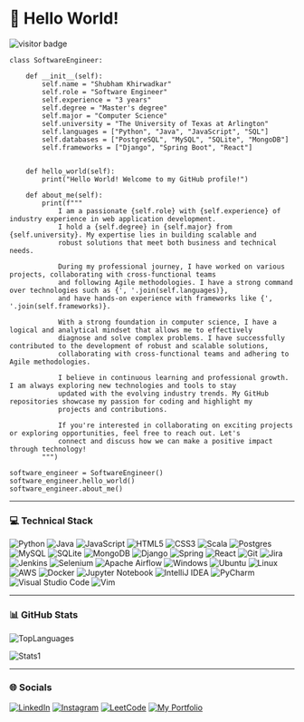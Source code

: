 # 💫 Hello World!


![visitor badge](https://visitor-badge.laobi.icu/badge?page_id=khirwadkarshubham25.khirwadkarshubham25)


    class SoftwareEngineer:
    
        def __init__(self):
            self.name = "Shubham Khirwadkar"
            self.role = "Software Engineer"
            self.experience = "3 years"
            self.degree = "Master's degree"
            self.major = "Computer Science"
            self.university = "The University of Texas at Arlington"
            self.languages = ["Python", "Java", "JavaScript", "SQL"]
            self.databases = ["PostgreSQL", "MySQL", "SQLite", "MongoDB"]
            self.frameworks = ["Django", "Spring Boot", "React"]
    
    
        def hello_world(self):
            print("Hello World! Welcome to my GitHub profile!")
    
        def about_me(self):
            print(f""" 
                I am a passionate {self.role} with {self.experience} of industry experience in web application development. 
                I hold a {self.degree} in {self.major} from {self.university}. My expertise lies in building scalable and 
                robust solutions that meet both business and technical needs.
    
                During my professional journey, I have worked on various projects, collaborating with cross-functional teams 
                and following Agile methodologies. I have a strong command over technologies such as {', '.join(self.languages)}, 
                and have hands-on experience with frameworks like {', '.join(self.frameworks)}.
    
                With a strong foundation in computer science, I have a logical and analytical mindset that allows me to effectively 
                diagnose and solve complex problems. I have successfully contributed to the development of robust and scalable solutions,
                collaborating with cross-functional teams and adhering to Agile methodologies.
    
                I believe in continuous learning and professional growth. I am always exploring new technologies and tools to stay 
                updated with the evolving industry trends. My GitHub repositories showcase my passion for coding and highlight my 
                projects and contributions.
    
                If you're interested in collaborating on exciting projects or exploring opportunities, feel free to reach out. Let's 
                connect and discuss how we can make a positive impact through technology!
            """)
    
    software_engineer = SoftwareEngineer()
    software_engineer.hello_world()
    software_engineer.about_me()

---------------------------------------------------------------------------------------------------------------------------------------

### 💻 Technical Stack

![Python](https://img.shields.io/badge/python-3670A0?style=for-the-badge&logo=python&logoColor=ffdd54)
![Java](https://img.shields.io/badge/java-%23ED8B00.svg?style=for-the-badge&logo=openjdk&logoColor=white)
![JavaScript](https://img.shields.io/badge/javascript-%23323330.svg?style=for-the-badge&logo=javascript&logoColor=%23F7DF1E)
![HTML5](https://img.shields.io/badge/html5-%23E34F26.svg?style=for-the-badge&logo=html5&logoColor=white)
![CSS3](https://img.shields.io/badge/css3-%231572B6.svg?style=for-the-badge&logo=css3&logoColor=white)
![Scala](https://img.shields.io/badge/scala-%23DC322F.svg?style=for-the-badge&logo=scala&logoColor=white)
![Postgres](https://img.shields.io/badge/postgres-%23316192.svg?style=for-the-badge&logo=postgresql&logoColor=white)
![MySQL](https://img.shields.io/badge/mysql-%2300f.svg?style=for-the-badge&logo=mysql&logoColor=white)
![SQLite](https://img.shields.io/badge/sqlite-%2307405e.svg?style=for-the-badge&logo=sqlite&logoColor=white)
![MongoDB](https://img.shields.io/badge/MongoDB-%234ea94b.svg?style=for-the-badge&logo=mongodb&logoColor=white)
![Django](https://img.shields.io/badge/django-%23092E20.svg?style=for-the-badge&logo=django&logoColor=white)
![Spring](https://img.shields.io/badge/spring-%236DB33F.svg?style=for-the-badge&logo=spring&logoColor=white)
![React](https://img.shields.io/badge/react-%2320232a.svg?style=for-the-badge&logo=react&logoColor=%2361DAFB)
![Git](https://img.shields.io/badge/git-%23F05033.svg?style=for-the-badge&logo=git&logoColor=white)
![Jira](https://img.shields.io/badge/jira-%230A0FFF.svg?style=for-the-badge&logo=jira&logoColor=white)
![Jenkins](https://img.shields.io/badge/jenkins-%232C5263.svg?style=for-the-badge&logo=jenkins&logoColor=white)
![Selenium](https://img.shields.io/badge/-selenium-%43B02A?style=for-the-badge&logo=selenium&logoColor=white)
![Apache Airflow](https://img.shields.io/badge/Apache%20Airflow-017CEE?style=for-the-badge&logo=Apache%20Airflow&logoColor=white)
![Windows](https://img.shields.io/badge/Windows-0078D6?style=for-the-badge&logo=windows&logoColor=white)
![Ubuntu](https://img.shields.io/badge/Ubuntu-E95420?style=for-the-badge&logo=ubuntu&logoColor=white)
![Linux](https://img.shields.io/badge/Linux-FCC624?style=for-the-badge&logo=linux&logoColor=black)
![AWS](https://img.shields.io/badge/AWS-%23FF9900.svg?style=for-the-badge&logo=amazon-aws&logoColor=white)
![Docker](https://img.shields.io/badge/docker-%230db7ed.svg?style=for-the-badge&logo=docker&logoColor=white)
![Jupyter Notebook](https://img.shields.io/badge/jupyter-%23FA0F00.svg?style=for-the-badge&logo=jupyter&logoColor=white)
![IntelliJ IDEA](https://img.shields.io/badge/IntelliJIDEA-000000.svg?style=for-the-badge&logo=intellij-idea&logoColor=white)
![PyCharm](https://img.shields.io/badge/pycharm-143?style=for-the-badge&logo=pycharm&logoColor=black&color=black&labelColor=green)
![Visual Studio Code](https://img.shields.io/badge/Visual%20Studio%20Code-0078d7.svg?style=for-the-badge&logo=visual-studio-code&logoColor=white)
![Vim](https://img.shields.io/badge/VIM-%2311AB00.svg?style=for-the-badge&logo=vim&logoColor=white)


------------------------------------------------------------------------------------------------------------------------------------------
### 📊 GitHub Stats

![TopLanguages](https://github-readme-stats.vercel.app/api/top-langs/?username=khirwadkarshubham25&theme=blue-green)

![Stats1](https://github-readme-stats-git-masterrstaa-rickstaa.vercel.app/api?username=khirwadkarshubham25&theme=blue-green)

------------------------------------------------------------------------------------------------------------------------------------------
### 🌐 Socials

[![LinkedIn](https://img.shields.io/badge/LinkedIn-0077B5?style=for-the-badge&logo=linkedin&logoColor=white)](https://www.linkedin.com/in/sk-b62963111/)
[![Instagram](https://img.shields.io/badge/Instagram-E4405F?style=for-the-badge&logo=instagram&logoColor=white)](https://www.instagram.com/shubham0925/)
[![LeetCode](https://img.shields.io/badge/-LeetCode-FFA116?style=for-the-badge&logo=LeetCode&logoColor=black)](https://leetcode.com/shubham0925/)
[![My Portfolio](https://img.shields.io/badge/website-000000?style=for-the-badge&logo=About.me&logoColor=white)](https://shubhamkhirwadkar.netlify.app/)

